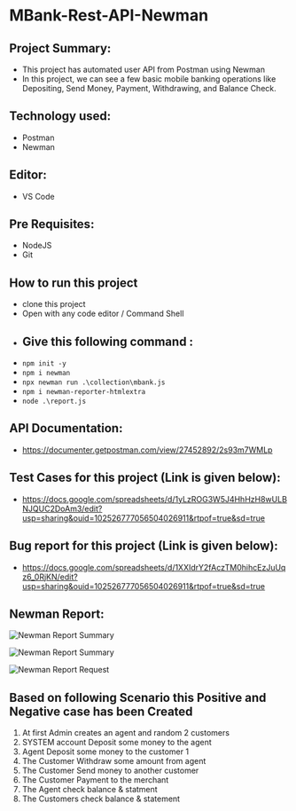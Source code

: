 # MBank-Rest-API-Newman

## Project Summary:
- This project has automated user API from Postman using Newman
- In this project, we can see a few basic mobile banking operations like Depositing, Send Money, Payment, Withdrawing, and Balance Check.
## Technology used:
- Postman
- Newman
## Editor:
- VS Code
## Pre Requisites:
- NodeJS
- Git
## How to run this project
- clone this project
- Open with any code editor / Command Shell
- ## Give this following command :
- ``` npm init -y ```
-  ``` npm i newman ```
-  ``` npx newman run .\collection\mbank.js ```
-  ``` npm i newman-reporter-htmlextra ```
-  ``` node .\report.js ```



## API Documentation:
- https://documenter.getpostman.com/view/27452892/2s93m7WMLp

## Test Cases for this project (Link is given below): 
- https://docs.google.com/spreadsheets/d/1yLzROG3W5J4HhHzH8wULBNJQUC2DoAm3/edit?usp=sharing&ouid=102526777056504026911&rtpof=true&sd=true

## Bug report for this project (Link is given below):
- https://docs.google.com/spreadsheets/d/1XXIdrY2fAczTM0hihcEzJuUqz6_0RjKN/edit?usp=sharing&ouid=102526777056504026911&rtpof=true&sd=true

## Newman Report:

![Newman Report Summary](https://github.com/PranabPaulJoy/mbank-newman/assets/127541697/17016445-78ed-45aa-adc7-50663e5326d5)

![Newman Report Summary](https://github.com/PranabPaulJoy/mbank-newman/assets/127541697/0529965f-da8a-4f97-b7ba-f33b925ba2e2)

![Newman Report Request](https://github.com/PranabPaulJoy/mbank-newman/assets/127541697/8ad70fa2-2954-4a8f-8663-c184a72cc68d)

## Based on following Scenario this Positive and Negative case has been Created

1. At first Admin creates an agent and random 2 customers
2. SYSTEM account Deposit some money to the agent
3. Agent Deposit some money to the customer 1
4. The Customer Withdraw some amount from agent
5. The Customer Send money to another customer
6. The Customer Payment to the merchant
7. The Agent check balance & statment
8. The Customers check balance & statement
